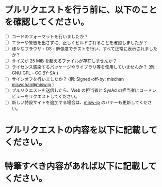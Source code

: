 # プルリクエストを行う前に、以下のことを確認してください。

- [ ] コードのフォーマットを行いましたか？
- [ ] エラーや警告を出さずに、正しくビルドされることを確認しましたか？
- [ ] 様々なブラウザ・OS・解像度でテストを行い、すべて正常に表示されましたか？
- [ ] サイズが 25 MiB を超えるファイルが存在しませんか？
- [ ] ライセンス感染するパッケージやライブラリ等を使用していませんか？ (例: GNU GPL・CC BY-SA )
- [ ] サインオフを行いましたか？ (例: Signed-off-by: mischan <miswchan@misw.jp> )
- [ ] プルリクエストを送信したら、Web の担当者と SysAd の担当者にコードレビューをリクエストしてください。
- [ ] 新しい特設サイトを追加する場合は、[misw-jp](https://github.com/MISW/misw-jp) のバナーも更新してください。

# プルリクエストの内容を以下に記載してください。

# 特筆すべき内容があれば以下に記載してください。
